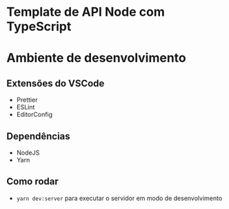 # Template de API Node com TypeScript

# Ambiente de desenvolvimento

## Extensões do VSCode
- Prettier
- ESLint
- EditorConfig

## Dependências
- NodeJS
- Yarn

## Como rodar
- `yarn dev:server` para executar o servidor em modo de desenvolvimento
